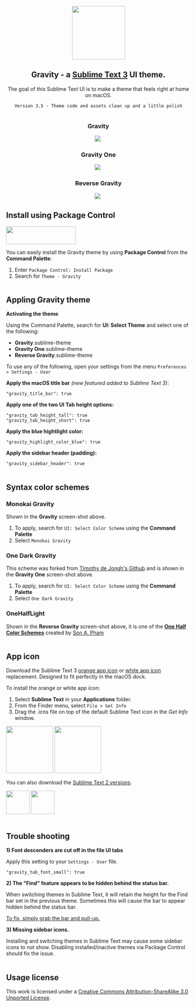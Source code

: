 <center>
<img src="https://yonnetti-sublime.s3.amazonaws.com/gravity/icons/gravity-logo%402x.png" width="145" height="146">

## Gravity - a [Sublime Text 3](http://www.sublimetext.com/3) UI theme.

The goal of this Sublime Text UI is to make a theme that feels right at home on macOS.

`Version 3.5 - Theme code and assets clean up and a little polish`

<img src="https://yonnetti-sublime.s3.amazonaws.com/gravity/spacer.png" width="1" height="1">


### Gravity

<img src="https://s3.amazonaws.com/yonnetti-sublime/gravity/screen-shots/gravity-3.5.jpg">

<img src="https://yonnetti-sublime.s3.amazonaws.com/gravity/spacer.png" width="1" height="1">


### Gravity One

<img src="https://s3.amazonaws.com/yonnetti-sublime/gravity/screen-shots/gravity-one-3.5.jpg">

<img src="https://yonnetti-sublime.s3.amazonaws.com/gravity/spacer.png" width="1" height="1">


### Reverse Gravity

<img src="https://s3.amazonaws.com/yonnetti-sublime/gravity/screen-shots/reverse-gravity-3.5.jpg">

<img src="https://yonnetti-sublime.s3.amazonaws.com/gravity/spacer.png" width="1" height="1">
</center>


## Install using Package Control

[<img src="https://yonnetti-sublime.s3.amazonaws.com/gravity/icons/package-control-horizontal%402x.png" width="190" height="48">](https://packagecontrol.io/packages/Theme%20-%20Gravity)

You can easily install the Gravity theme by using **Package Control** from the **Command Palette**:

1. Enter `Package Control: Install Package`
2. Search for `Theme - Gravity`

<img src="https://yonnetti-sublime.s3.amazonaws.com/gravity/spacer.png" width="1" height="1">

## Appling Gravity theme


**Activating the theme**

Using the Command Palette, search for **UI: Select Theme** and select one of the following:

- **Gravity**.sublime-theme
- **Gravity One**.sublime-theme
- **Reverse Gravity**.sublime-theme

To use any of the following, open your settings from the menu `Preferences > Settings - User`

**Apply the macOS title bar** _(new featured added to Sublime Text 3)_:

```
"gravity_title_bar": true
```

**Apply one of the two UI Tab height options:**

```
"gravity_tab_height_tall": true
"gravity_tab_height_short": true
```

**Apply the blue hightlight color:**

```
"gravity_highlight_color_blue": true
```

**Apply the sidebar header (padding):**

```
"gravity_sidebar_header": true
```

<img src="https://yonnetti-sublime.s3.amazonaws.com/gravity/spacer.png" width="1" height="1">

## Syntax color schemes

### Monokai Gravity

Shown in the **Gravity** screen-shot above.

1. To apply, search for `UI: Select Color Scheme` using the **Command Palette**
2. Select `Monokai Gravity`


### One Dark Gravity

This scheme was forked from [Timothy de Jongh's Github](https://github.com/IceTimux/one-dark-sublime-text-3-color-scheme) and is shown in the **Gravity One** screen-shot above.

1. To apply, search for `UI: Select Color Scheme` using the **Command Palette**
2. Select `One Dark Gravity`


### OneHalfLight

Shown in the **Reverse Gravity** screen-shot above, it is one of the **[One Half Color Schemes](https://packagecontrol.io/packages/One%20Half%20Color%20Schemes)** created by [Son A. Pham](https://github.com/sonph)

<img src="https://yonnetti-sublime.s3.amazonaws.com/gravity/spacer.png" width="1" height="1">

## App icon

Download the Sublime Text 3 [orange app icon](http://bit.ly/2MEfvu3) or [white app icon](http://bit.ly/2MCcwCy) replacement. Designed to fit perfectly in the macOS dock.

To install the orange or white app icon:

1. Select **Sublime Text** in your **Applications** folder.
2. From the Finder menu, select `File > Get Info`
3. Drag the .icns file on top of the default Sublime Text icon in the _Get Info_ window.

[<img src="https://s3.amazonaws.com/yonnetti-sublime/gravity/icons/sublimetext-3-orange.png" width="128" height="128">](http://bit.ly/2MEfvu3)
[<img src="https://s3.amazonaws.com/yonnetti-sublime/gravity/icons/sublimetext-3-white.png" width="128" height="128">](http://bit.ly/2MCcwCy)

You can also download the [Sublime Text 2 versions](http://bit.ly/1s1CbKG).

[<img src="https://s3.amazonaws.com/yonnetti-sublime/gravity/icons/app-icon-orange-101.png" width="64" height="64">](http://bit.ly/1s1CbKG)
[<img src="https://s3.amazonaws.com/yonnetti-sublime/gravity/icons/app-icon-white-101.png" width="64" height="64">](http://bit.ly/1s1CbKG)

<img src="https://yonnetti-sublime.s3.amazonaws.com/gravity/spacer.png" width="1" height="1">

## Trouble shooting

**1) Font descenders are cut off in the file UI tabs**

Apply this setting to your `Settings - User` file.

```
"gravity_tab_font_small": true
```

**2) The "Find" feature appears to be hidden behind the status bar.**

When switching themes in Sublime Text, it will retain the height for the Find bar set in the previous theme. Sometimes this will cause the bar to appear hidden behind the status bar.

[To fix, simply grab the bar and pull-up.](https://github.com/frankyonnetti/gravity-sublime-theme/wiki/Theme-Trouble-Shooting)

**3) Missing sidebar icons.**

Installing and switching themes in Sublime Text may cause some sidebar icons to not show. Disabling installed/inactive themes via Package Control should fix the issue.

<img src="https://yonnetti-sublime.s3.amazonaws.com/gravity/spacer.png" width="1" height="1">

## Usage license

This work is licensed under a [Creative Commons Attribution-ShareAlike 3.0 Unported License](http://creativecommons.org/licenses/by-sa/3.0/).


